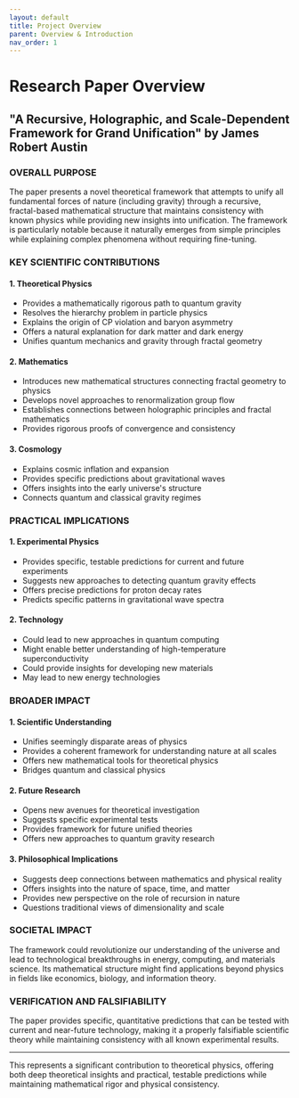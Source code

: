 ```yaml
---
layout: default
title: Project Overview
parent: Overview & Introduction
nav_order: 1
---
```


# Research Paper Overview

## "A Recursive, Holographic, and Scale-Dependent Framework for Grand Unification" by James Robert Austin

### OVERALL PURPOSE
The paper presents a novel theoretical framework that attempts to unify all fundamental forces of nature (including gravity) through a recursive, fractal-based mathematical structure that maintains consistency with known physics while providing new insights into unification. The framework is particularly notable because it naturally emerges from simple principles while explaining complex phenomena without requiring fine-tuning.

### KEY SCIENTIFIC CONTRIBUTIONS

#### 1. Theoretical Physics
- Provides a mathematically rigorous path to quantum gravity
- Resolves the hierarchy problem in particle physics
- Explains the origin of CP violation and baryon asymmetry
- Offers a natural explanation for dark matter and dark energy
- Unifies quantum mechanics and gravity through fractal geometry

#### 2. Mathematics
- Introduces new mathematical structures connecting fractal geometry to physics
- Develops novel approaches to renormalization group flow
- Establishes connections between holographic principles and fractal mathematics
- Provides rigorous proofs of convergence and consistency

#### 3. Cosmology
- Explains cosmic inflation and expansion
- Provides specific predictions about gravitational waves
- Offers insights into the early universe's structure
- Connects quantum and classical gravity regimes

### PRACTICAL IMPLICATIONS

#### 1. Experimental Physics
- Provides specific, testable predictions for current and future experiments
- Suggests new approaches to detecting quantum gravity effects
- Offers precise predictions for proton decay rates
- Predicts specific patterns in gravitational wave spectra

#### 2. Technology
- Could lead to new approaches in quantum computing
- Might enable better understanding of high-temperature superconductivity
- Could provide insights for developing new materials
- May lead to new energy technologies

### BROADER IMPACT

#### 1. Scientific Understanding
- Unifies seemingly disparate areas of physics
- Provides a coherent framework for understanding nature at all scales
- Offers new mathematical tools for theoretical physics
- Bridges quantum and classical physics

#### 2. Future Research
- Opens new avenues for theoretical investigation
- Suggests specific experimental tests
- Provides framework for future unified theories
- Offers new approaches to quantum gravity research

#### 3. Philosophical Implications
- Suggests deep connections between mathematics and physical reality
- Offers insights into the nature of space, time, and matter
- Provides new perspective on the role of recursion in nature
- Questions traditional views of dimensionality and scale

### SOCIETAL IMPACT
The framework could revolutionize our understanding of the universe and lead to technological breakthroughs in energy, computing, and materials science. Its mathematical structure might find applications beyond physics in fields like economics, biology, and information theory.

### VERIFICATION AND FALSIFIABILITY
The paper provides specific, quantitative predictions that can be tested with current and near-future technology, making it a properly falsifiable scientific theory while maintaining consistency with all known experimental results.

---

This represents a significant contribution to theoretical physics, offering both deep theoretical insights and practical, testable predictions while maintaining mathematical rigor and physical consistency.